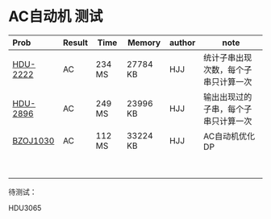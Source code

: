 # AC自动机 测试

| Prob                                                         | Result | Time   | Memory   | author | note                                 |
| :----------------------------------------------------------- | :----- | ------ | -------- | ------ | ------------------------------------ |
| [HDU-2222](https://vjudge.net/problem/HDU-2222)              | AC     | 234 MS | 27784 KB | HJJ    | 统计子串出现次数，每个子串只计算一次 |
| [HDU-2896](https://vjudge.net/problem/HDU-2896)              | AC     | 249 MS | 23996 KB | HJJ    | 输出出现过的子串，每个子串只计算一次 |
| [BZOJ1030](https://www.lydsy.com/JudgeOnline/problem.php?id=1030) | AC     | 112 MS | 33224 KB | HJJ    | AC自动机优化DP                       |
|                                                              |        |        |          |        |                                      |
|                                                              |        |        |          |        |                                      |
|                                                              |        |        |          |        |                                      |
|                                                              |        |        |          |        |                                      |
|                                                              |        |        |          |        |                                      |
|                                                              |        |        |          |        |                                      |
|                                                              |        |        |          |        |                                      |
|                                                              |        |        |          |        |                                      |

待测试：

HDU3065